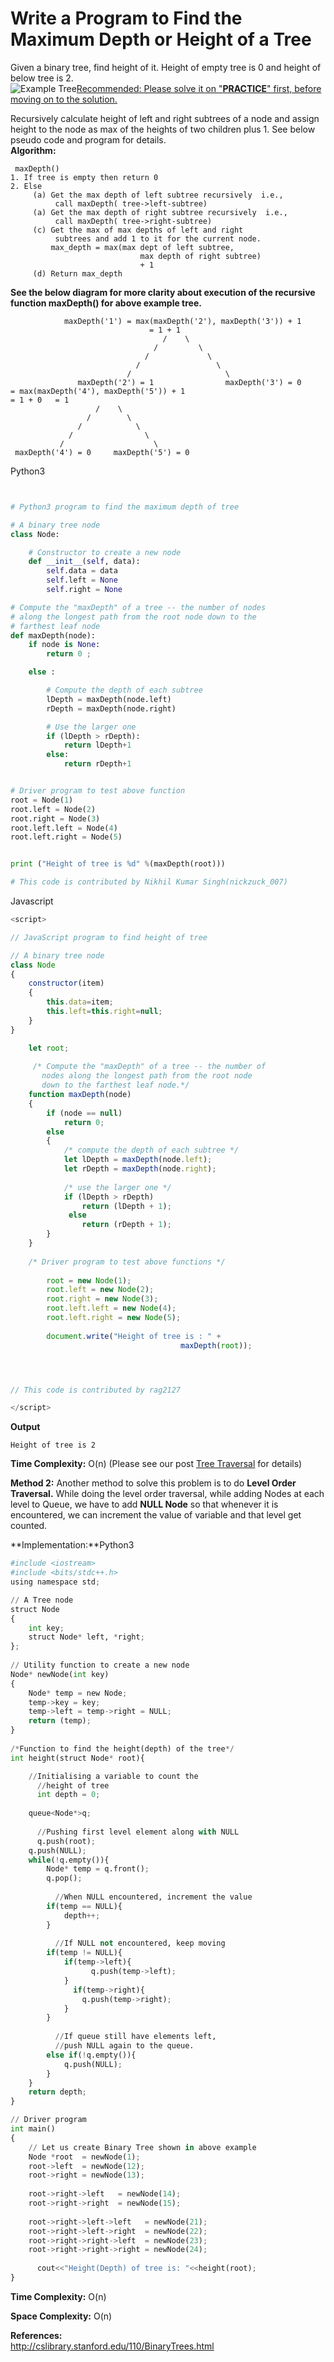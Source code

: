 # Write a Program to Find the Maximum Depth or Height of a Tree

Given a binary tree, find height of it. Height of empty tree is 0 and height of below tree is 2.   
 ![Example Tree](https://media.geeksforgeeks.org/wp-content/cdn-uploads/2009/06/tree122.gif)[Recommended: Please solve it on "**PRACTICE**" first, before moving on to the solution.](https://practice.geeksforgeeks.org/problems/height-of-binary-tree/1)

Recursively calculate height of left and right subtrees of a node and assign height to the node as max of the heights of two children plus 1. See below pseudo code and program for details.  
**Algorithm:** 

```text
 maxDepth()
1. If tree is empty then return 0
2. Else
     (a) Get the max depth of left subtree recursively  i.e., 
          call maxDepth( tree->left-subtree)
     (a) Get the max depth of right subtree recursively  i.e., 
          call maxDepth( tree->right-subtree)
     (c) Get the max of max depths of left and right 
          subtrees and add 1 to it for the current node.
         max_depth = max(max dept of left subtree,  
                             max depth of right subtree) 
                             + 1
     (d) Return max_depth
```

**See the below diagram for more clarity about execution of the recursive function maxDepth\(\) for above example tree.** 

```text
            maxDepth('1') = max(maxDepth('2'), maxDepth('3')) + 1
                               = 1 + 1
                                  /    \
                                /         \
                              /             \
                            /                 \
                          /                     \
               maxDepth('2') = 1                maxDepth('3') = 0
= max(maxDepth('4'), maxDepth('5')) + 1
= 1 + 0   = 1         
                   /    \
                 /        \
               /            \
             /                \
           /                    \
 maxDepth('4') = 0     maxDepth('5') = 0
```

Python3

```python


# Python3 program to find the maximum depth of tree

# A binary tree node
class Node:

    # Constructor to create a new node
    def __init__(self, data):
        self.data = data
        self.left = None
        self.right = None

# Compute the "maxDepth" of a tree -- the number of nodes 
# along the longest path from the root node down to the 
# farthest leaf node
def maxDepth(node):
    if node is None:
        return 0 ; 

    else :

        # Compute the depth of each subtree
        lDepth = maxDepth(node.left)
        rDepth = maxDepth(node.right)

        # Use the larger one
        if (lDepth > rDepth):
            return lDepth+1
        else:
            return rDepth+1


# Driver program to test above function
root = Node(1)
root.left = Node(2)
root.right = Node(3)
root.left.left = Node(4)
root.left.right = Node(5)


print ("Height of tree is %d" %(maxDepth(root)))

# This code is contributed by Nikhil Kumar Singh(nickzuck_007)

```

Javascript

```javascript
<script>

// JavaScript program to find height of tree

// A binary tree node
class Node
{
    constructor(item)
    {
        this.data=item;
        this.left=this.right=null;
    }
}

    let root;
    
     /* Compute the "maxDepth" of a tree -- the number of
       nodes along the longest path from the root node
       down to the farthest leaf node.*/
    function maxDepth(node)
    {
        if (node == null)
            return 0;
        else
        {
            /* compute the depth of each subtree */
            let lDepth = maxDepth(node.left);
            let rDepth = maxDepth(node.right);
  
            /* use the larger one */
            if (lDepth > rDepth)
                return (lDepth + 1);
             else
                return (rDepth + 1);
        }
    }
    
    /* Driver program to test above functions */
    
        root = new Node(1);
        root.left = new Node(2);
        root.right = new Node(3);
        root.left.left = new Node(4);
        root.left.right = new Node(5);
  
        document.write("Height of tree is : " +
                                      maxDepth(root));




// This code is contributed by rag2127

</script>
```

  
**Output**

```text
Height of tree is 2
```

**Time Complexity:** O\(n\) \(Please see our post [Tree Traversal](https://www.geeksforgeeks.org/tree-traversals-inorder-preorder-and-postorder/) for details\)  
 

**Method 2:** Another method to solve this problem is to do **Level Order Traversal.** While doing the level order traversal, while adding Nodes at each level to Queue, we have to add **NULL Node** so that whenever it is encountered, we can increment the value of variable and that level get counted.

**Implementation:**Python3

```python
#include <iostream>
#include <bits/stdc++.h>
using namespace std;

// A Tree node
struct Node
{
    int key;
    struct Node* left, *right;
};
  
// Utility function to create a new node
Node* newNode(int key)
{
    Node* temp = new Node;
    temp->key = key;
    temp->left = temp->right = NULL;
    return (temp);
}
  
/*Function to find the height(depth) of the tree*/
int height(struct Node* root){

    //Initialising a variable to count the 
      //height of tree
      int depth = 0;
  
    queue<Node*>q;
    
      //Pushing first level element along with NULL
      q.push(root);
    q.push(NULL);
    while(!q.empty()){
        Node* temp = q.front();
        q.pop();
      
          //When NULL encountered, increment the value
        if(temp == NULL){
            depth++;
        }
          
          //If NULL not encountered, keep moving
        if(temp != NULL){
            if(temp->left){
                  q.push(temp->left);
            }
              if(temp->right){
                q.push(temp->right);
            }
        }
      
          //If queue still have elements left,
          //push NULL again to the queue.
        else if(!q.empty()){
            q.push(NULL);
        }
    }
    return depth;
}

// Driver program
int main()
{
    // Let us create Binary Tree shown in above example
    Node *root  = newNode(1);
    root->left  = newNode(12);
    root->right = newNode(13);
  
    root->right->left   = newNode(14);
    root->right->right  = newNode(15);
  
    root->right->left->left   = newNode(21);
    root->right->left->right  = newNode(22);
    root->right->right->left  = newNode(23);
    root->right->right->right = newNode(24);
  
      cout<<"Height(Depth) of tree is: "<<height(root);
}
```

**Time Complexity:** O\(n\)

**Space Complexity:** O\(n\)

  
**References:**   
[http://cslibrary.stanford.edu/110/BinaryTrees.html ](http://cslibrary.stanford.edu/110/BinaryTrees.html)

